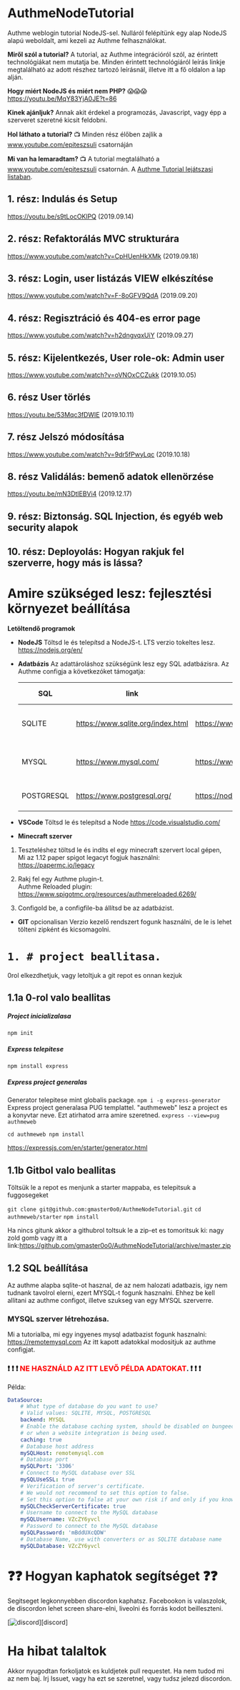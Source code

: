 # AuthmeNodeTutorial

Authme weblogin tutorial NodeJS-sel. Nulláról felépítünk egy alap NodeJS alapú weboldalt, ami kezeli az Authme felhasználókat.

**Miről szól a tutorial?**
A tutorial, az Authme integrációról szól, az érintett technológiákat nem mutatja be. Minden érintett technológiáról leírás linkje megtalálható az adott részhez tartozó leírásnál, illetve itt a fő oldalon a lap alján.

**Hogy miért NodeJS és miért nem PHP?** :scream::scream::scream:
https://youtu.be/MqY83YjA0JE?t=86

**Kinek ajánljuk?**
Annak akit érdekel a programozás, Javascript, vagy épp a szerveret szeretné kicsit feldobni.

**Hol láthato a tutorial?**
:tv: Minden rész élőben zajlik a www.youtube.com/epiteszsuli csatornáján

**Mi van ha lemaradtam?**
:tv: A tutorial megtalálható a www.youtube.com/epiteszsuli csatornán. A [Authme Tutorial lejátszasi listaban](https://www.youtube.com/playlist?list=PLYHEY0QLer7vKZ97ru7w37_NdU93czhlp).

## 1. rész: Indulás és Setup

https://youtu.be/s9tLocOKlPQ (2019.09.14)

## 2. rész: Refaktorálás MVC strukturára

https://www.youtube.com/watch?v=CpHUenHkXMk (2019.09.18)

## 3. rész: Login, user listázás VIEW elkészítése

https://www.youtube.com/watch?v=F-8oGFV9QdA (2019.09.20)

## 4. rész: Regisztráció és 404-es error page

https://www.youtube.com/watch?v=h2dngvqxUiY (2019.09.27)

## 5. rész: Kijelentkezés, User role-ok: Admin user

https://www.youtube.com/watch?v=oVNOxCCZukk (2019.10.05)

## 6. rész User törlés

https://youtu.be/53Mqc3fDWIE (2019.10.11)

## 7. rész Jelszó módosítása
https://www.youtube.com/watch?v=9dr5fPwyLqc (2019.10.18)

## 8. rész Validálás: bemenő adatok ellenörzése
https://youtu.be/mN3DtlEBVi4 (2019.12.17)

## 9. rész: Biztonság. SQL Injection, és egyéb web security alapok

## 10. rész: Deployolás: Hogyan rakjuk fel szerverre, hogy más is lássa?

# Amire szükséged lesz: fejlesztési környezet beállítása

**Letöltendő programok**

- **NodeJS**
  Töltsd le és telepítsd a NodeJS-t. LTS verzio tokeltes lesz.
  https://nodejs.org/en/

- **Adatbázis**
  Az adattároláshoz szükségünk lesz egy SQL adatbázisra.
  Az Authme configja a következóket támogatja:

  | SQL        | link                              | package leírás                        | telepítő parancs           |
  | ---------- | --------------------------------- | ------------------------------------- | -------------------------- |
  | SQLITE     | https://www.sqlite.org/index.html | https://www.npmjs.com/package/mysql2  | npm install --save mysql2  |
  | MYSQL      | https://www.mysql.com/            | https://www.npmjs.com/package/sqlite3 | npm install --save sqlite3 |
  | POSTGRESQL | https://www.postgresql.org/       | https://node-postgres.com/            | npm install pg             |

- **VSCode**
  Töltsd le és telepítsd a Node
  https://code.visualstudio.com/

- **Minecraft szerver**

1. Teszteléshez töltsd le és indíts el egy minecraft szervert local gépen,\
   Mi az 1.12 paper spigot legacyt fogjuk használni: https://papermc.io/legacy

2. Rakj fel egy Authme plugin-t.\
   Authme Reloaded plugin: https://www.spigotmc.org/resources/authmereloaded.6269/

3. Configold be, a configfile-ba állítsd be az adatbázist.

- **GIT** opcionalisan
  Verzio kezelő rendszert fogunk használni, de le is lehet tölteni zipként és kicsomagolni.

# `1. # project beallitasa.`

0rol elkezdhetjuk, vagy letoltjuk a git repot es onnan kezjuk

## 1.1a 0-rol valo beallitas

##### Project inicializalasa

`npm init`

##### **Express** telepitese

`npm install express`

##### Express project generalas

Generator telepitese mint globalis package.
`npm i -g express-generator`
Express project generalasa PUG templattel. "authmeweb" lesz a project es a konyvtar neve. Ezt atirhatod arra amire szeretned.
`express --view=pug authmeweb`

`cd authmeweb npm install`

https://expressjs.com/en/starter/generator.html

## 1.1b Gitbol valo beallitas

Töltsük le a repot es menjunk a starter mappaba, es telepitsuk a fuggosegeket

`git clone git@github.com:gmaster0o0/AuthmeNodeTutorial.git`
`cd authmeweb/starter`
`npm install`

Ha nincs gitunk akkor a githubrol toltsuk le a zip-et es tomoritsuk ki: nagy zold gomb vagy itt a link:https://github.com/gmaster0o0/AuthmeNodeTutorial/archive/master.zip

## 1.2 SQL beállítása

Az authme alapba sqlite-ot hasznal, de az nem halozati adatbazis, igy nem tudnank tavolrol elerni, ezert MYSQL-t fogunk hasznalni. Ehhez be kell allitani az authme configot, illetve szukseg van egy MYSQL szerverre.

### MYSQL szerver létrehozása.

Mi a tutorialba, mi egy ingyenes mysql adatbazist fogunk hasznalni:
https://remotemysql.com
Az itt kapott adatokkal modositjuk az authme configjat.

### :heavy_exclamation_mark: :heavy_exclamation_mark: :heavy_exclamation_mark: <span style="color:red">**NE HASZNÁLD AZ ITT LEVŐ PÉLDA ADATOKAT**</span>. :heavy_exclamation_mark: :heavy_exclamation_mark: :heavy_exclamation_mark:

Példa:

```Yaml
DataSource:
    # What type of database do you want to use?
    # Valid values: SQLITE, MYSQL, POSTGRESQL
    backend: MYSQL
    # Enable the database caching system, should be disabled on bungeecord environments
    # or when a website integration is being used.
    caching: true
    # Database host address
    mySQLHost: remotemysql.com
    # Database port
    mySQLPort: '3306'
    # Connect to MySQL database over SSL
    mySQLUseSSL: true
    # Verification of server's certificate.
    # We would not recommend to set this option to false.
    # Set this option to false at your own risk if and only if you know what you're doing
    mySQLCheckServerCertificate: true
    # Username to connect to the MySQL database
    mySQLUsername: VZcZY6yvcl
    # Password to connect to the MySQL database
    mySQLPassword: 'mBddUXcQDW'
    # Database Name, use with converters or as SQLITE database name
    mySQLDatabase: VZcZY6yvcl
```

# :question::question: Hogyan kaphatok segítséget :question::question:

Segitseget legkonnyebben discordon kaphatsz. Facebookon is valaszolok, de discordon lehet screen share-elni, liveolni és forrás kodot beilleszteni.

[![discord](https://discordapp.com/api/guilds/329854736998334464/embed.png?style=banner3)][discord]

# Ha hibat talaltok

Akkor nyugodtan forkoljatok es kuldjetek pull requestet. Ha nem tudod mi az nem baj. Irj Issuet, vagy ha ezt se szeretnel, vagy tudsz jelezd discordon.
